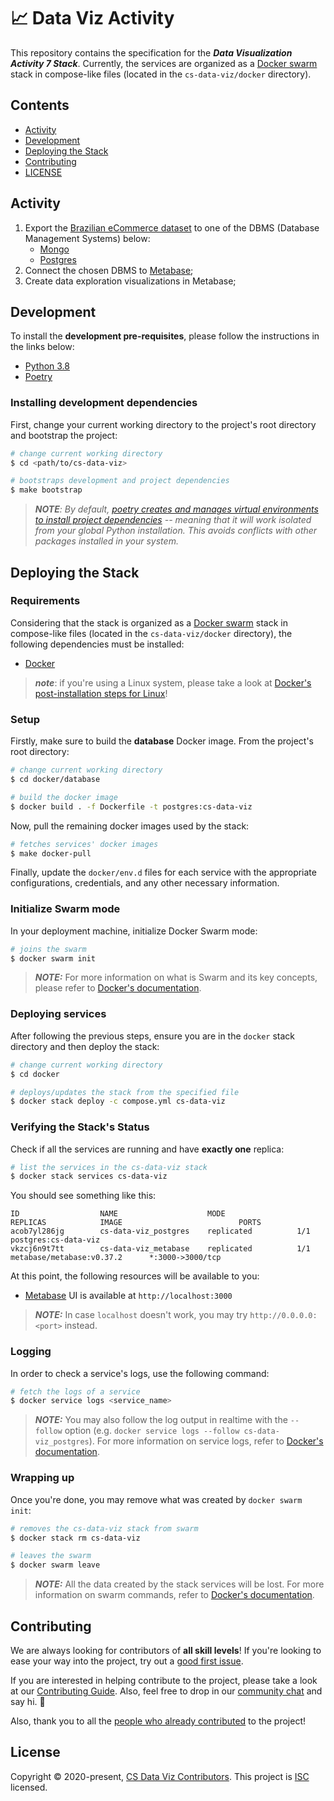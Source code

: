 # 📈 Data Viz Activity

This repository contains the specification for the _**Data Visualization Activity 7 Stack**_. Currently, the services are organized as a [Docker swarm](https://docs.docker.com/engine/swarm/key-concepts/) stack in compose-like files (located in the `cs-data-viz/docker` directory).

## Contents

- [Activity](#activity)
- [Development](#development)
- [Deploying the Stack](#deploying-the-stack)
- [Contributing](#contributing)
- [LICENSE](#license)

## Activity

1. Export the [Brazilian eCommerce dataset](https://www.kaggle.com/olistbr/brazilian-ecommerce) to one of the DBMS (Database Management Systems) below:
    - [Mongo](https://www.mongodb.com)
    - [Postgres](https://www.postgresql.org)
2. Connect the chosen DBMS to [Metabase](https://www.metabase.com);
3. Create data exploration visualizations in Metabase;

## Development

To install the **development pre-requisites**, please follow the instructions in the links below:

- [Python 3.8](https://www.python.org/downloads/)
- [Poetry](https://github.com/python-poetry/poetry#installation)

### Installing development dependencies

First, change your current working directory to the project's root directory and bootstrap the project:

```bash
# change current working directory
$ cd <path/to/cs-data-viz>

# bootstraps development and project dependencies
$ make bootstrap
```

>_**NOTE**: By default, [poetry creates and manages virtual environments to install project dependencies](https://python-poetry.org/docs/basic-usage/#using-your-virtual-environment) -- meaning that it will work isolated from your global Python installation. This avoids conflicts with other packages installed in your system._

## Deploying the Stack

### Requirements

Considering that the stack is organized as a [Docker swarm](https://docs.docker.com/engine/swarm/key-concepts/) stack in compose-like files (located in the `cs-data-viz/docker` directory), the following dependencies must be installed:

- [Docker](https://docs.docker.com/get-docker/)

> **_note_**: if you're using a Linux system, please take a look at [Docker's post-installation steps for Linux](https://docs.docker.com/engine/install/linux-postinstall/)!

### Setup

Firstly, make sure to build the **database** Docker image. From the project's root directory:

```bash
# change current working directory
$ cd docker/database

# build the docker image
$ docker build . -f Dockerfile -t postgres:cs-data-viz
```

Now, pull the remaining docker images used by the stack:

```bash
# fetches services' docker images
$ make docker-pull
```

Finally, update the `docker/env.d` files for each service with the appropriate configurations, credentials, and any other necessary information.

### Initialize Swarm mode

In your deployment machine, initialize Docker Swarm mode:

```bash
# joins the swarm
$ docker swarm init
```

>**_NOTE:_**  For more information on what is Swarm and its key concepts, please refer to [Docker's documentation](https://docs.docker.com/engine/swarm/key-concepts/).

### Deploying services

After following the previous steps, ensure you are in the `docker` stack directory and then deploy the stack:

```bash
# change current working directory
$ cd docker

# deploys/updates the stack from the specified file
$ docker stack deploy -c compose.yml cs-data-viz
```

### Verifying the Stack's Status

Check if all the services are running and have **exactly one** replica:

```bash
# list the services in the cs-data-viz stack
$ docker stack services cs-data-viz
```

You should see something like this:

```text
ID                  NAME                    MODE                REPLICAS            IMAGE                          PORTS
acob7yl286jg        cs-data-viz_postgres    replicated          1/1                 postgres:cs-data-viz
vkzcj6n9t7tt        cs-data-viz_metabase    replicated          1/1                 metabase/metabase:v0.37.2      *:3000->3000/tcp
```

At this point, the following resources will be available to you:

- [Metabase](https://www.metabase.com) UI is available at `http://localhost:3000`

>**_NOTE:_**  In case `localhost` doesn't work, you may try `http://0.0.0.0:<port>` instead.

### Logging

In order to check a service's logs, use the following command:

```bash
# fetch the logs of a service
$ docker service logs <service_name>
```

> **_NOTE:_**  You may also follow the log output in realtime with the `--follow` option (e.g. `docker service logs --follow cs-data-viz_postgres`). For more information on service logs, refer to [Docker's documentation](https://docs.docker.com/engine/reference/commandline/service_logs/).

### Wrapping up

Once you're done, you may remove what was created by `docker swarm init`:

```bash
# removes the cs-data-viz stack from swarm
$ docker stack rm cs-data-viz

# leaves the swarm
$ docker swarm leave
```

>**_NOTE:_**  All the data created by the stack services will be lost. For more information on swarm commands, refer to [Docker's documentation](https://docs.docker.com/engine/reference/commandline/swarm/).

## Contributing

We are always looking for contributors of **all skill levels**! If you're looking to ease your way into the project, try out a [good first issue](https://github.com/lcbm/cs-data-viz/labels/good%20first%20issue).

If you are interested in helping contribute to the project, please take a look at our [Contributing Guide](CONTRIBUTING.md). Also, feel free to drop in our [community chat](https://gitter.im/lcbm/community) and say hi. 👋

Also, thank you to all the [people who already contributed](https://github.com/lcbm/cs-data-viz/graphs/contributors) to the project!

## License

Copyright © 2020-present, [CS Data Viz Contributors](https://github.com/lcbm/cs-data-viz/graphs/contributors).
This project is [ISC](LICENSE) licensed.
